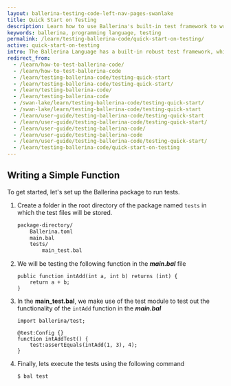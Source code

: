 ```yaml
---
layout: ballerina-testing-code-left-nav-pages-swanlake
title: Quick Start on Testing
description: Learn how to use Ballerina's built-in test framework to write testable code. The test framework provides a set of building blocks to help write and run tests.
keywords: ballerina, programming language, testing
permalink: /learn/testing-ballerina-code/quick-start-on-testing/
active: quick-start-on-testing
intro: The Ballerina Language has a built-in robust test framework, which allows you to achieve multiple levels of the test pyramid including unit testing, integration testing, and end to end testing.  It provides features such as assertions, data providers, mocking, and code coverage, which enable the programmers to write comprehensive tests.
redirect_from:
  - /learn/how-to-test-ballerina-code/
  - /learn/how-to-test-ballerina-code
  - /learn/testing-ballerina-code/testing-quick-start
  - /learn/testing-ballerina-code/testing-quick-start/
  - /learn/testing-ballerina-code/
  - /learn/testing-ballerina-code
  - /swan-lake/learn/testing-ballerina-code/testing-quick-start/
  - /swan-lake/learn/testing-ballerina-code/testing-quick-start
  - /learn/user-guide/testing-ballerina-code/testing-quick-start
  - /learn/user-guide/testing-ballerina-code/testing-quick-start/
  - /learn/user-guide/testing-ballerina-code/
  - /learn/user-guide/testing-ballerina-code
  - /learn/user-guide/testing-ballerina-code/testing-quick-start/
  - /learn/testing-ballerina-code/quick-start-on-testing
---
```


## Writing a Simple Function

To get started, let's set up the Ballerina package to run tests.

1. Create a folder in the root directory of the package named `tests` in which the test files will be stored.

    ```bash
    package-directory/
        Ballerina.toml
        main.bal
        tests/
            main_test.bal
    ```

2. We will be testing the following function in the ***main.bal*** file

    ```ballerina
    public function intAdd(int a, int b) returns (int) {
        return a + b;
    }
    ```

3. In the **main_test.bal**, we make use of the test module to test out the functionality of the `intAdd` function in the ***main.bal***

    ```ballerina
    import ballerina/test;

    @test:Config {}
    function intAddTest() {
        test:assertEquals(intAdd(1, 3), 4);
    }
    ```

4. Finally, lets execute the tests using the following command

    `$ bal test`
